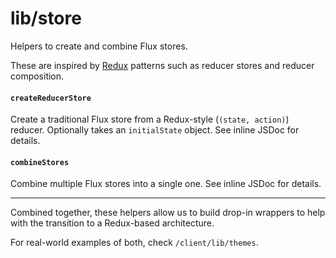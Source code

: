 lib/store
=========

Helpers to create and combine Flux stores.

These are inspired by [Redux] patterns such as reducer stores and reducer composition.

#### `createReducerStore`

Create a traditional Flux store from a Redux-style (`(state, action)`) reducer. Optionally takes an `initialState` object. See inline JSDoc for details.

#### `combineStores`

Combine multiple Flux stores into a single one. See inline JSDoc for details.

* * *

Combined together, these helpers allow us to build drop-in wrappers to help with the transition to a Redux-based architecture.

For real-world examples of both, check `/client/lib/themes`.

[redux]: http://redux.js.org/
